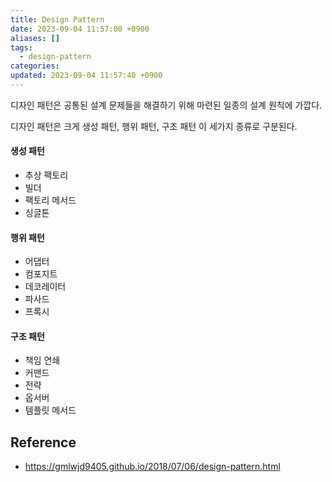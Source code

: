 ```yaml
---
title: Design Pattern
date: 2023-09-04 11:57:00 +0900
aliases: []
tags:
  - design-pattern
categories: 
updated: 2023-09-04 11:57:40 +0900
---
```


디자인 패턴은 공통된 설계 문제들을 해결하기 위해 마련된 일종의 설계 원칙에 가깝다.

디자인 패턴은 크게 생성 패턴, 행위 패턴, 구조 패턴 이 세가지 종류로 구분된다.

#### 생성 패턴

- 추상 팩토리
- 빌더
- 팩토리 메서드
- 싱글톤

#### 행위 패턴

- 어댑터
- 컴포지트
- 데코레이터
- 파사드
- 프록시

#### 구조 패턴

- 책임 연쇄
- 커맨드
- 전략
- 옵서버
- 템플릿 메서드

## Reference

- https://gmlwjd9405.github.io/2018/07/06/design-pattern.html
